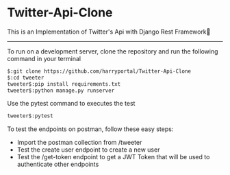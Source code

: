 # Twitter-Api-Clone
This is an Implementation of Twitter's Api with Django Rest Framework:rocket:
***
To run on a development server, clone the repository and run the following command in your terminal
```sh
$:git clone https://github.com/harryportal/Twitter-Api-Clone
$:cd tweeter 
tweeter$:pip install requirements.txt
tweeter$:python manage.py runserver
```
Use the pytest command to executes the test 
```sh
tweeter$:pytest
```
To test the endpoints on postman, follow these easy steps:
- Import the postman collection from /tweeter
- Test the create user endpoint to create a new user
- Test the /get-token endpoint to get a JWT Token that will be used to authenticate other endpoints

